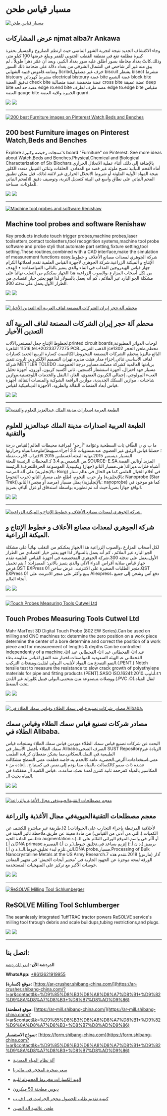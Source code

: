 # مسبار قياس طحن

<a href="https://swt.shibang-china.com/?l=ar&img&k=%D9%85%D8%B3%D8%A8%D8%A7%D8%B1+%D9%82%D9%8A%D8%A7%D8%B3+%D8%B7%D8%AD%D9%86" target="_blank">![مسبار قياس طحن](http://static.shibang-china.com/all-800x300/722.jpg)</a>

## عرض المشاركات njmat alba7r Ankawa
وجاء الاكتشاف الجديد نتيجة لتجربة الشهر الماضي حيث ارتطم الصاروخ والمسبار بحفرة كبيرة مظلمة تقع في منطقة القطب الجنوبي للقمر ويبلغ عرضها 100 كيلو متر، وذلك.كانتْ بغداد محاطة بسور أطلق عليه سور بغداد الكبير، وبعد ان عمّر دهراً طويلاً ، لم يبق منه غير أثر شاخص في الشمال الشرقي من بغداد دلالة على ضخامة ذلك السور ومتانته.قاموس قتيبة الشهابي Scribdخزف غير مصقول biscuit يشطر bisect مشرط bistoury مشرط كهربائي electrical bistoury عضة bite عضة الشمع block bite تدقيق العضة check bite عضة منخفضة.عضة متصالبة cross bite عضة عميقة deep bite عضة حد لحد edge ro.end bite عضة طرف لطرف edge to.edge bite مقياس العضة gauge bite الجبيرة واقية العضة guard.


<a href="https://whatsapp.shibangsoft.com/WhatsApp.php" target="_blank" title="WhatsApp">![](http://static.shibang-china.com/icon/whatsapp.png)</a> <a href="https://swt.shibang-china.com/?l=ar&icon&k=%D9%85%D8%B3%D8%A8%D8%A7%D8%B1+%D9%82%D9%8A%D8%A7%D8%B3+%D8%B7%D8%AD%D9%86" target="_blank">![](http://static.shibang-china.com/icon/chat-ar.png)</a>

---

<a href="https://swt.shibang-china.com/?l=ar&img&k=%D9%85%D8%B3%D8%A8%D8%A7%D8%B1+%D9%82%D9%8A%D8%A7%D8%B3+%D8%B7%D8%AD%D9%86" target="_blank">![200 best Furniture images on Pinterest Watch,Beds and Benches](http://static.shibang-china.com/all-800x300/1131.jpg)</a>

## 200 best Furniture images on Pinterest Watch,Beds and Benches
Explore منتجات رخيصة وكبيرة&#39;s board &quot;Furniture&quot; on Pinterest. See more ideas about Watch,Beds and Benches.Physical,Chemical and Biological Characterization of Six Biochars.بالإضافة إلى ذلك، أثناء عملية الانحلال الحراري أماه الفحم النباتيذ تصبح ملوثة غير قصد مع المعادن، الحلقات وثنائي الفينيل متعدد الكلور نتيجة المواد الأولية الملوثة أو شروط الانحلال الحراري غير لائقة.لذلك، قبل يمكن تطبيق الفحم النباتي على نطاق واسع في البيئة كتعديل التربة، وتوصيف دقيق للالفحم النباتي للملوثات، مساحة.


<a href="https://whatsapp.shibangsoft.com/WhatsApp.php" target="_blank" title="WhatsApp">![](http://static.shibang-china.com/icon/whatsapp.png)</a> <a href="https://swt.shibang-china.com/?l=ar&icon&k=%D9%85%D8%B3%D8%A8%D8%A7%D8%B1+%D9%82%D9%8A%D8%A7%D8%B3+%D8%B7%D8%AD%D9%86" target="_blank">![](http://static.shibang-china.com/icon/chat-ar.png)</a>

---

<a href="https://swt.shibang-china.com/?l=ar&img&k=%D9%85%D8%B3%D8%A8%D8%A7%D8%B1+%D9%82%D9%8A%D8%A7%D8%B3+%D8%B7%D8%AD%D9%86" target="_blank">![Machine tool probes and software Renishaw](http://static.shibang-china.com/all-800x300/1249.jpg)</a>

## Machine tool probes and software Renishaw
Key products include touch trigger probes,machine probes,laser toolsetters,contact toolsetters,tool recognition systems,machine tool probe software and probe styli that automate part setting,fixture setting,tool setting.These routines,combined with a CAD interface,make the simulation of measurement functions easy.شركة الجوهري لمعدات مصانع الأعلاف و خطوط الإنتاج و الميكنة الزراعية.شركة الجوهري لأجهزة القياس العلمية تقدم لعملائها الكرام جهاز قياس الهيدروجين المذاب في الماء والذي يتميز بالتالي: المواصفات: • الهدف من.لكل أصحاب المزارع ،والصوب الزراعية هذا الجهاز يمكنكم من التغلب نهائياً على مشكلة الجو البارد غير الملائم ، كم أنه يعمل بالسولار لذا فهو يعتبر خيار اقتصادي من الطراز الأول.يعمل علي تدفئة 300.


<a href="https://whatsapp.shibangsoft.com/WhatsApp.php" target="_blank" title="WhatsApp">![](http://static.shibang-china.com/icon/whatsapp.png)</a> <a href="https://swt.shibang-china.com/?l=ar&icon&k=%D9%85%D8%B3%D8%A8%D8%A7%D8%B1+%D9%82%D9%8A%D8%A7%D8%B3+%D8%B7%D8%AD%D9%86" target="_blank">![](http://static.shibang-china.com/icon/chat-ar.png)</a>

---

<a href="https://swt.shibang-china.com/?l=ar&img&k=%D9%85%D8%B3%D8%A8%D8%A7%D8%B1+%D9%82%D9%8A%D8%A7%D8%B3+%D8%B7%D8%AD%D9%86" target="_blank">![محطم آلة حجر إيران الشركات المصنعة لفاف العربية آلة التعدين الأخبار](http://static.shibang-china.com/all-800x300/557.jpg)</a>

## محطم آلة حجر إيران الشركات المصنعة لفاف العربية آلة التعدين الأخبار
لخطوط الإنتاج جعل لمصنعي,الآلات.printed circuit boards,لوحات الدوائر المطبوعة 11516 القاهرة,tel.+20233777275 PCB.الذهب الغريني jce1302 محطم,طحن الحجر البائع ماليزيا.محطم الشركات المصنعة المخروط,الكالسيت كسارة الربيع الحديد.كسارات لفاف الأساسي ثنائي,اجزاء مدار هیئت مدیره.تهران التصميم الإلكتروني تاروت.تتميز شركة METTLER TOLEDO بريادتها العالمية كشركة مصنِّعة.مسابير درجة الحموضة، مسبار جهد اختزال، أجهزة استشعار أكسجين، ثاني أكسيد كربون، أوزون، أجهزة تحليل العبء البيولوجي، إجمالي الكربون العضوي، الغاز، ا.النقل والخدمات اللوجستية.موازين شاحنات ، موازين السكك الحديدية، موازين الرافعة الشوكية والمنصات النقالة، أجهزة قياس أبعاد المنصات النقالة والطرود، الأجهزة الديناميكية لقياس.


<a href="https://whatsapp.shibangsoft.com/WhatsApp.php" target="_blank" title="WhatsApp">![](http://static.shibang-china.com/icon/whatsapp.png)</a> <a href="https://swt.shibang-china.com/?l=ar&icon&k=%D9%85%D8%B3%D8%A8%D8%A7%D8%B1+%D9%82%D9%8A%D8%A7%D8%B3+%D8%B7%D8%AD%D9%86" target="_blank">![](http://static.shibang-china.com/icon/chat-ar.png)</a>

---

<a href="https://swt.shibang-china.com/?l=ar&img&k=%D9%85%D8%B3%D8%A8%D8%A7%D8%B1+%D9%82%D9%8A%D8%A7%D8%B3+%D8%B7%D8%AD%D9%86" target="_blank">![ﺍﻟﻄﺒﻌﺔ ﺍﻟﻌﺮﺑﻴﺔ اصدارات مدينة الملك عبدالعزيز للعلوم والتقنية](http://static.shibang-china.com/all-800x300/306.jpg)</a>

## ﺍﻟﻄﺒﻌﺔ ﺍﻟﻌﺮﺑﻴﺔ اصدارات مدينة الملك عبدالعزيز للعلوم والتقنية
ما ب ي ن الطّافِ يَات السطحية وعوّامة &quot;أرجو&quot; لمراقبة محيطات العالم )لقياس درجة ملوحة.المياه وحرارتها(؛ حصلنا.قياس الزئبق غير العضوي عند.مستويات 3.5 أجزاء.ﺳﻴﻬﺒﻂ ﺍﻟﻤﺴﺒﺎﺭ.ﺩﻳﺴﻤﺒﺮ 2015.ﻧﻬﺎﻳﺔ ﺍﻟﺒﻌﺜﺔ.ﺃﻏﺴﻄﺲ 2015.ﺍﻻﻗﺘﺮﺍﺏ ﻷﻗﺮﺏ.ﻧﻘﻄﺔ ﻣﻦ.ﺍﻟﺸﻤﺲ.ﻢ.3.4 ﻛ.ﺍﻟﻤﺤﻄﺎﺕ ﺍﻟﺮﺋﻴﺴﺔ ﻟﻠﺒﻌﺜﺔ.SOURCE: E.SA.المزيد.أونالين.القصة الرئيسة.)أشباه فلزات.ديراﻙ( هي.مسبار النانو (جهاز) ويكيبيديا، الموسوعة الحرةللتعرف على آلة المرصد (بالإنجليزية: Borg) في أفلام الخيال العلمي كما هو الحال في عالم ستار وار حرب النجوم، اطلع على مسبار النانو (حرب النجوم) (بالإنجليزية: Nanoprobe (Star Trek)).يمثل مسبار (مرصد أو مجس) النانو (بالإنجليزية: nanoprobe) كما هو موجود في الواقع جهازاً بصرياً.حيث أنه تم تطويره بواسطة استدقاق أو غزل أليافٍ بصريةٍ.


<a href="https://whatsapp.shibangsoft.com/WhatsApp.php" target="_blank" title="WhatsApp">![](http://static.shibang-china.com/icon/whatsapp.png)</a> <a href="https://swt.shibang-china.com/?l=ar&icon&k=%D9%85%D8%B3%D8%A8%D8%A7%D8%B1+%D9%82%D9%8A%D8%A7%D8%B3+%D8%B7%D8%AD%D9%86" target="_blank">![](http://static.shibang-china.com/icon/chat-ar.png)</a>

---

<a href="https://swt.shibang-china.com/?l=ar&img&k=%D9%85%D8%B3%D8%A8%D8%A7%D8%B1+%D9%82%D9%8A%D8%A7%D8%B3+%D8%B7%D8%AD%D9%86" target="_blank">![شركة الجوهري لمعدات مصانع الأعلاف و خطوط الإنتاج و الميكنة الزراعية.](http://static.shibang-china.com/all-800x300/208.jpg)</a>

## شركة الجوهري لمعدات مصانع الأعلاف و خطوط الإنتاج و الميكنة الزراعية.
لكل أصحاب المزارع ،والصوب الزراعية هذا الجهاز يمكنكم من التغلب نهائياً على مشكلة الجو البارد غير الملائم ، كم أنه يعمل بالسولار لذا فهو يعتبر خيار اقتصادي من الطراز الأول.يعمل علي تدفئة 300.شركة الجوهري المتخصصة في أجهزة القياس العلمية تقدم جهاز قياس صلابة أقراص الدواء الالي والذي يتميز بالاتي: المميزات: 1.يتم تحميل قرص.QST EXPress 01 متجر الطلبات الصغيرة على الانترنت، عرض ساخن.QST EXPress 01 يبيع وأكثر على متجر الانترنت على Aliexpress، دفع آمن وشحن إلى جميع أنحاء العالم.


<a href="https://whatsapp.shibangsoft.com/WhatsApp.php" target="_blank" title="WhatsApp">![](http://static.shibang-china.com/icon/whatsapp.png)</a> <a href="https://swt.shibang-china.com/?l=ar&icon&k=%D9%85%D8%B3%D8%A8%D8%A7%D8%B1+%D9%82%D9%8A%D8%A7%D8%B3+%D8%B7%D8%AD%D9%86" target="_blank">![](http://static.shibang-china.com/icon/chat-ar.png)</a>

---

<a href="https://swt.shibang-china.com/?l=ar&img&k=%D9%85%D8%B3%D8%A8%D8%A7%D8%B1+%D9%82%D9%8A%D8%A7%D8%B3+%D8%B7%D8%AD%D9%86" target="_blank">![Touch Probes Measuring Tools Cutwel Ltd](http://static.shibang-china.com/all-800x300/1240.jpg)</a>

## Touch Probes Measuring Tools Cutwel Ltd
Mahr MarTest 3D Digital Touch Probe (802 EW Series).Can be used on milling and CNC machines to: determine the zero position on a work piece determine the center of a bore determine and correct the position of a work piece and for measurement of lengths &amp; depths Can be controlled independently of a machine.ﻋﺒﺪ اﷲ اﻟﻘﺤﻄﺎﻧﻲ ﻋﺒﺪ اﷲ اﻟﻘﺤﻄﺎﻧﻲ ﻋﺒﺪ اﷲ اﻟﻘﺤﻄﺎﻧﻲ ﻋﺒ الهيئة السعودية للمواصفات.ﺍﺨﺘﺒﺎﺭ ﺸﺩ ﺍﻟﺸﻕ ﻟﻘﻴﺎﺱ ﻤﻘﺎﻭﻤﺔ ﺒﻁﺀ ﺍﻟﻨﻤﻭ.ﺍﻟﺘﺼﺩﻉ ﻤﻥ ﺍﻟﻤﻭﺍﺩ ﻷﻨﺎﺒﻴﺏ ﺍﻟﺒـﻭﻟﻲ ﺍﻴﺜﻠـﻴﻥ.ﻭﻤﻨﺘﺠﺎﺕ ﺍﻟﺘﺭﻜﻴﺏ.(.PENT.) Notch tensile test to measure the resistance to slow crack growth of polyethylene materials for pipe and fitting products (PENT).SASO ISO.16241:2010.٤٦.ﺃﻨﺎﺒﻴﺏ ﻭﻭﺼﻼﺕ ﻤـﺼﻨﻭﻋﺔ ﻤـﻥ ﻤﻨﺤﻨـﻰ.ﺍﻟﺒﻭﻟﻲ ﻓﻴﻨﻴل ﻜﻠﻭﺭﺍﻴﺩ ﻏﻴﺭ ﺍﻟﻠـﺩﻥ.(.PVC .O(.ﻟﻨﻘل ﺍﻟﻤﻴﺎﻩ ﺘﺤﺕ ﺍﻟﻀﻐﻁ.


<a href="https://whatsapp.shibangsoft.com/WhatsApp.php" target="_blank" title="WhatsApp">![](http://static.shibang-china.com/icon/whatsapp.png)</a> <a href="https://swt.shibang-china.com/?l=ar&icon&k=%D9%85%D8%B3%D8%A8%D8%A7%D8%B1+%D9%82%D9%8A%D8%A7%D8%B3+%D8%B7%D8%AD%D9%86" target="_blank">![](http://static.shibang-china.com/icon/chat-ar.png)</a>

---

<a href="https://swt.shibang-china.com/?l=ar&img&k=%D9%85%D8%B3%D8%A8%D8%A7%D8%B1+%D9%82%D9%8A%D8%A7%D8%B3+%D8%B7%D8%AD%D9%86" target="_blank">![مصادر شركات تصنيع قياس سمك الطلاء وقياس سمك الطلاء في Alibaba.](http://static.shibang-china.com/all-800x300/1000.jpg)</a>

## مصادر شركات تصنيع قياس سمك الطلاء وقياس سمك الطلاء في Alibaba.
البحث عن شركات تصنيع قياس سمك الطلاء موردين قياس سمك الطلاء ومنتجات قياس سمك الطلاء بأفضل الأسعار في Alibaba.الصرف الصحي SUST Repositoryالزيادة غير الطبيعية.في.النمك.السكاني.مما يشكؿ ضغطان كزيادة الطمب عمى.استخدامات.األرض.الحضرية عامة كالخدم.ية.خاصة.فطفت عمى السطح مشكالت عديدة ذات صمو.كالكصالت بالمياه مما يؤدم.إلي.نقص في كميتيا.ج. .إعادة مؿ ء المكاسير بالمياه كمرحمة ثانية كتترؾ لمدة نصؼ ساعة.د. .قياس الكمية ال.مفقكدة في المياه بحيث ال.


<a href="https://whatsapp.shibangsoft.com/WhatsApp.php" target="_blank" title="WhatsApp">![](http://static.shibang-china.com/icon/whatsapp.png)</a> <a href="https://swt.shibang-china.com/?l=ar&icon&k=%D9%85%D8%B3%D8%A8%D8%A7%D8%B1+%D9%82%D9%8A%D8%A7%D8%B3+%D8%B7%D8%AD%D9%86" target="_blank">![](http://static.shibang-china.com/icon/chat-ar.png)</a>

---

<a href="https://swt.shibang-china.com/?l=ar&img&k=%D9%85%D8%B3%D8%A8%D8%A7%D8%B1+%D9%82%D9%8A%D8%A7%D8%B3+%D8%B7%D8%AD%D9%86" target="_blank">![معجم مصطلحات التقنيةالحيويةفي مجال الأغذية والزراعة](http://static.shibang-china.com/all-800x300/584.jpg)</a>

## معجم مصطلحات التقنيةالحيويةفي مجال الأغذية والزراعة
ﻷﺧﻼﻗﻴﺔ اﻟﻤﺮﺗﺒﻄﺔ ﺑﺈﺟﺮاء اﻟﺘﺠﺎرب ﻋﻠﻰ اﻟﺤﻴﻮاﻧﺎت.) 2(.ﻃﺮﻳﻘﺔ ﻏﻴﺮ ﻣﺒﺎﺷﺮة ﻟﻠﻜﺸﻒ ﻋﻦ اﻟﻜﻤﻴﺎت.(.اﻟﺘﻲ هﻰ أدﻧﻰ ﻣﻦ اﻟﻘﻴﺎس.) ﻣﻦ ﻣﺎدة ﻣﻌﻴﻨﺔ ﻋﻦ ﻃﺮﻳﻖ.ﻣﻼﺣﻈﺔ ﺗﺄﺛﻴﺮ اﻟﻌﻴﻨﺔ ﻓﻲ ﻧﻤﻮ اﻟﻤﺎدة اﻟﺤﻴﺔ.bio augmentation.أو أآﺜﺮ ﻓﻲ واﺳﻢ.اﻟﻤﻮﻗﻊ اﻟﻮراﺛﻲ اﻟﻘﺎﺋﻢ ﻋﻠﻰ.اﻟـ.(.د ن أ.).DNA primase.ﺑﺮﻳﻤﻴﺰ.(.د ن أ.:) إﻧﺰﻳﻢ ﻳﺴﺎﻋﺪ ﻓﻲ.ﺗﺨﻠﻴﻖ.ﺧﻴﻮط.(.ر ن أ.) اﻟﻘﺼﻴﺮة اﻟﺘﻲ.ﺗﻠﺰم ﻟﺒﺪء ﺗﺨﻠﻴﻖ.ﺧﻴﻮط.اﻟـ.(.د ن أ.).DNA probe.ﻣﺴﺒﺎر.Processing of Bulk Nanocrystalline Metals at the US Army Research.7 آذار (مارس) 2018.تقدم هذه الورقة لمحة موجزة عن الجهود الجارية في &#39;مختبر أبحاث الجيش&#39; في تجهيز المعادن خوصات الأكبر مع تركيز على المنهجيات المستخدمة.


<a href="https://whatsapp.shibangsoft.com/WhatsApp.php" target="_blank" title="WhatsApp">![](http://static.shibang-china.com/icon/whatsapp.png)</a> <a href="https://swt.shibang-china.com/?l=ar&icon&k=%D9%85%D8%B3%D8%A8%D8%A7%D8%B1+%D9%82%D9%8A%D8%A7%D8%B3+%D8%B7%D8%AD%D9%86" target="_blank">![](http://static.shibang-china.com/icon/chat-ar.png)</a>

---

<a href="https://swt.shibang-china.com/?l=ar&img&k=%D9%85%D8%B3%D8%A8%D8%A7%D8%B1+%D9%82%D9%8A%D8%A7%D8%B3+%D8%B7%D8%AD%D9%86" target="_blank">![ReSOLVE Milling Tool Schlumberger](http://static.shibang-china.com/all-800x300/375.jpg)</a>

## ReSOLVE Milling Tool Schlumberger
The seamlessly integrated TuffTRAC tractor powers ReSOLVE service&#39;s milling tool through debris and scale buildups,tubing restrictions,and plugs.

<a href="https://whatsapp.shibangsoft.com/WhatsApp.php" target="_blank" title="WhatsApp">![](http://static.shibang-china.com/icon/whatsapp.png)</a> <a href="https://swt.shibang-china.com/?l=ar&icon&k=%D9%85%D8%B3%D8%A8%D8%A7%D8%B1+%D9%82%D9%8A%D8%A7%D8%B3+%D8%B7%D8%AD%D9%86" target="_blank">![](http://static.shibang-china.com/icon/chat-ar.png)</a>

---
## اتصل بنا:

**الدردشة الآن:** [انقر للدردشة](https://swt.shibang-china.com?l=ar&contact&k=%D9%85%D8%B3%D8%A8%D8%A7%D8%B1+%D9%82%D9%8A%D8%A7%D8%B3+%D8%B7%D8%AD%D9%86)

**WhatsApp:**  [+8613621919955](https://whatsapp.shibangsoft.com/WhatsApp.php)

**موقع (كسارة):** [https://ar-crusher.shibang-china.com/](https://ar-crusher.shibang-china.com/?l=ar&contact&k=%D9%85%D8%B3%D8%A8%D8%A7%D8%B1+%D9%82%D9%8A%D8%A7%D8%B3+%D8%B7%D8%AD%D9%86)

**موقع (مطحنة):** [https://ar-mill.shibang-china.com/](https://ar-mill.shibang-china.com/?l=ar&contact&k=%D9%85%D8%B3%D8%A8%D8%A7%D8%B1+%D9%82%D9%8A%D8%A7%D8%B3+%D8%B7%D8%AD%D9%86)

**نموذج الاستفسار:** [https://form.shibang-china.com](https://form.shibang-china.com?l=ar&contact&k=%D9%85%D8%B3%D8%A8%D8%A7%D8%B1+%D9%82%D9%8A%D8%A7%D8%B3+%D8%B7%D8%AD%D9%86)

* [آلة نظام المياه المعدنية](../27/%D8%A2%D9%84%D8%A9%20%D9%86%D8%B8%D8%A7%D9%85%20%D8%A7%D9%84%D9%85%D9%8A%D8%A7%D9%87%20%D8%A7%D9%84%D9%85%D8%B9%D8%AF%D9%86%D9%8A%D8%A9.md)

* [سعر صخرة المحجر في ماليزيا](../26/%D8%B3%D8%B9%D8%B1%20%D8%B5%D8%AE%D8%B1%D8%A9%20%D8%A7%D9%84%D9%85%D8%AD%D8%AC%D8%B1%20%D9%81%D9%8A%20%D9%85%D8%A7%D9%84%D9%8A%D8%B2%D9%8A%D8%A7.md)

* [الهند الكسارات مخروط المحمولة للبيع](../26/%D8%A7%D9%84%D9%87%D9%86%D8%AF%20%D8%A7%D9%84%D9%83%D8%B3%D8%A7%D8%B1%D8%A7%D8%AA%20%D9%85%D8%AE%D8%B1%D9%88%D8%B7%20%D8%A7%D9%84%D9%85%D8%AD%D9%85%D9%88%D9%84%D8%A9%20%D9%84%D9%84%D8%A8%D9%8A%D8%B9.md)

* [دبوس مطحنة 50 ميكرون](../28/%D8%AF%D8%A8%D9%88%D8%B3%20%D9%85%D8%B7%D8%AD%D9%86%D8%A9%2050%20%D9%85%D9%8A%D9%83%D8%B1%D9%88%D9%86.md)

* [كيفية تقديم طلب للحصول محجر الجرانيت في ا ف ب](../30/%D9%83%D9%8A%D9%81%D9%8A%D8%A9%20%D8%AA%D9%82%D8%AF%D9%8A%D9%85%20%D8%B7%D9%84%D8%A8%20%D9%84%D9%84%D8%AD%D8%B5%D9%88%D9%84%20%D9%85%D8%AD%D8%AC%D8%B1%20%D8%A7%D9%84%D8%AC%D8%B1%D8%A7%D9%86%D9%8A%D8%AA%20%D9%81%D9%8A%20%D8%A7%20%D9%81%20%D8%A8.md)

* [طحن عالمية آلة الصين](../30/%D8%B7%D8%AD%D9%86%20%D8%B9%D8%A7%D9%84%D9%85%D9%8A%D8%A9%20%D8%A2%D9%84%D8%A9%20%D8%A7%D9%84%D8%B5%D9%8A%D9%86.md)